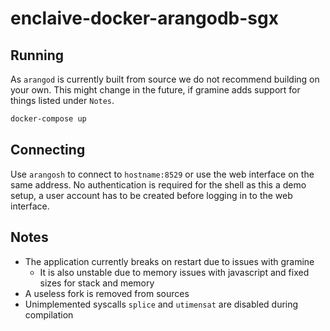 # enclaive-docker-arangodb-sgx

## Running

As `arangod` is currently built from source we do not recommend building on your own. This might change in the future, if gramine adds support for things listed under `Notes`.

```bash
docker-compose up
```

## Connecting

Use `arangosh` to connect to `hostname:8529` or use the web interface on the same address. No authentication is required for the shell as this a demo setup, a user account has to be created before logging in to the web interface.

## Notes

- The application currently breaks on restart due to issues with gramine
  - It is also unstable due to memory issues with javascript and fixed sizes for stack and memory
- A useless fork is removed from sources
- Unimplemented syscalls `splice` and `utimensat` are disabled during compilation
